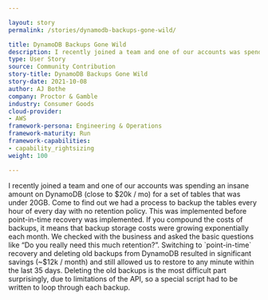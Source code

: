 ```yaml
---

layout: story
permalink: /stories/dynamodb-backups-gone-wild/

title: DynamoDB Backups Gone Wild
description: I recently joined a team and one of our accounts was spending an insane amount on DynamoDB 
type: User Story
source: Community Contribution
story-title: DynamoDB Backups Gone Wild
story-date: 2021-10-08
author: AJ Bothe
company: Proctor & Gamble
industry: Consumer Goods
cloud-provider: 
- AWS
framework-persona: Engineering & Operations
framework-maturity: Run
framework-capabilities:
- capability_rightsizing
weight: 100

---
```


I recently joined a team and one of our accounts was spending an insane amount on DynamoDB (close to $20k / mo) for a set of tables that was under 20GB. Come to find out we had a process to backup the tables every hour of every day with no retention policy. This was implemented before point-in-time recovery was implemented. If you compound the costs of backups, it means that backup storage costs were growing exponentially each month. We checked with the business and asked the basic questions like “Do you really need this much retention?”. Switching to `point-in-time` recovery and deleting old backups from DynamoDB resulted in significant savings (~$12k / month) and still allowed us to restore to any minute within the last 35 days. Deleting the old backups is the most difficult part surprisingly, due to limitations of the API, so a special script had to be written to loop through each backup.
